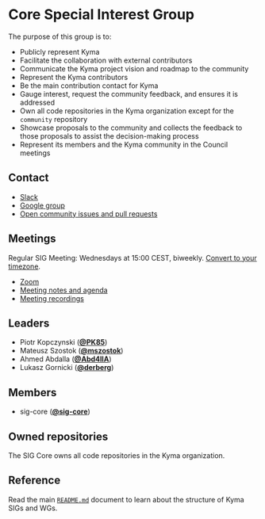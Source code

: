# Core Special Interest Group

The purpose of this group is to:
* Publicly represent Kyma
* Facilitate the collaboration with external contributors
* Communicate the Kyma project vision and roadmap to the community
* Represent the Kyma contributors
* Be the main contribution contact for Kyma
* Gauge interest, request the community feedback, and ensures it is addressed
* Own all code repositories in the Kyma organization except for the `community` repository
* Showcase proposals to the community and collects the feedback to those proposals to assist the
decision-making process
* Represent its members and the Kyma community in the Council meetings

## Contact

* [Slack](https://kyma-community.slack.com/messages/CBP7LKRPS)
* [Google group](https://groups.google.com/forum/#!forum/kyma-sig-core)
* [Open community issues and pull requests](https://github.com/kyma-project/community/labels/sig%2Fcore)

## Meetings

Regular SIG Meeting: Wednesdays at 15:00 CEST, biweekly. [Convert to your timezone](http://www.thetimezoneconverter.com/?t=15:00&tz=CEST%20%28Central%20European%20Summer%20Time%29).

* [Zoom](https://zoom.us/j/4794339038)
* [Meeting notes and agenda](https://docs.google.com/document/d/1vWleTon7sJIk0teee4SoVezS4mR3K8TlkvXkgLJwRD8)
* [Meeting recordings](https://www.youtube.com/watch?v=1DD5aCBnywQ&list=PL7PGl--iaIH9jnbT8yG_KOV3unv1iUILR)

## Leaders

* Piotr Kopczynski (**[@PK85](https://github.com/PK85)**)
* Mateusz Szostok (**[@mszostok](https://github.com/mszostok)**)
* Ahmed Abdalla (**[@Abd4llA](https://github.com/Abd4llA)**)
* Lukasz Gornicki (**[@derberg](https://github.com/derberg)**)

## Members

* sig-core (**[@sig-core](https://github.com/orgs/kyma-project/teams/sig-core/members)**)

## Owned repositories

The SIG Core owns all code repositories in the Kyma organization.

## Reference

Read the main [`README.md`](../README.md) document to learn about the structure of Kyma SIGs and WGs.
